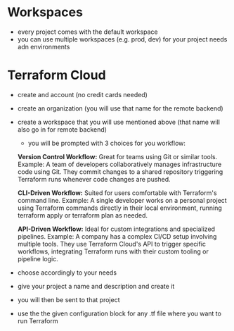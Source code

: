 # Workspaces
- every project comes with the default workspace
- you can use multiple workspaces (e.g. prod, dev) for your project needs adn environments

# Terraform Cloud
- create and account (no credit cards needed)
- create an organization (you will use that name for the remote backend) 
- create a workspace that you will use mentioned above (that name will also go in for remote backend)
    - you will be prompted with 3 choices for you workflow:
    
    **Version Control Workflow:** Great for teams using Git or similar tools. Example: A team of developers collaboratively manages infrastructure code using Git. They commit changes to a shared repository triggering Terraform runs whenever code changes are pushed.

    **CLI-Driven Workflow:** Suited for users comfortable with Terraform's command line. Example: A single developer works on a personal project using Terraform commands directly in their local environment, running terraform apply or terraform plan as needed.

    **API-Driven Workflow:** Ideal for custom integrations and specialized pipelines. Example: A company has a complex CI/CD setup involving multiple tools. They use Terraform Cloud's API to trigger specific workflows, integrating Terraform runs with their custom tooling or pipeline logic.

- choose accordingly to your needs
- give your project a name and description and create it

- you will then be sent to that project
- use the the given configuration block for any .tf file where you want to run Terraform

